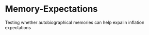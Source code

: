 # Memory-Expectations
Testing whether autobiographical memories can help expalin inflation expectations
